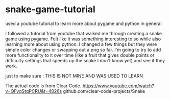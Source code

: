 # snake-game-tutorial
used a youtube tutorial to learn more about pygame and python in general

I followed a tutorial from youtube that walked me through creating a snake game using pygame. Felt like it was something interesting to so while also learning more about using python.
I changed a few things but they were simple color changes or swapping out a png so far. I'm going to try to add more functionality to it over time (like a fruit that gives double points or difficulty settings that speeds up the snake I don't know yet) and see if they work.

just to make sure : THIS IS NOT MINE AND WAS USED TO LEARN

The actual code is from Clear Code. https://www.youtube.com/watch?v=QFvqStqPCRU&t=4826s
                                    github.com/clear-code-projects/Snake
